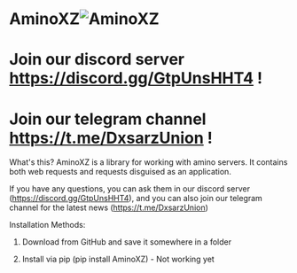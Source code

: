 


# AminoXZ![AminoXZ](https://user-images.githubusercontent.com/88231084/176066291-401b91b9-dc6f-499d-97c4-0a16050f99af.png)


# Join our discord server https://discord.gg/GtpUnsHHT4 !

# Join our telegram channel https://t.me/DxsarzUnion !

What's this? AminoXZ is a library for working with amino servers. It contains both web requests and requests disguised as an application.

If you have any questions, you can ask them in our discord server (https://discord.gg/GtpUnsHHT4), and you can also join our telegram channel for the latest news (https://t.me/DxsarzUnion)


Installation Methods:

1) Download from GitHub and save it somewhere in a folder

2) Install via pip (pip install AminoXZ) - Not working yet
